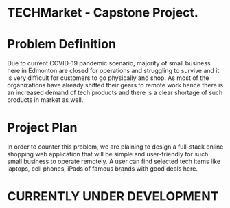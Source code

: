 # TECHMarket - Capstone Project. 


# Problem Definition
Due to current COVID-19 pandemic scenario, majority of small business here in Edmonton are closed for operations and struggling to survive and it is very difficult for customers to go physically and shop. As most of the organizations have already shifted their gears to remote work hence there is an increased demand of tech products and there is a clear shortage of such products in market as well. 
# Project Plan
In order to counter this problem, we are plaining to design a full-stack online shopping web application that will be simple and user-friendly for such small business to operate remotely. A user can find selected tech items like laptops, cell phones, iPads of famous brands with good deals here.    

#                                         CURRENTLY UNDER DEVELOPMENT 
